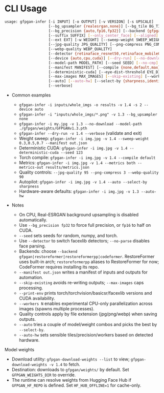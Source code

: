 # CLI Usage

```bash
usage: gfpgan-infer [-i INPUT] [-o OUTPUT] [-v VERSION] [-s UPSCALE]
                    [--bg_upsampler {realesrgan,none}] [--bg_tile BG_TILE]
                    [--bg_precision {auto,fp16,fp32}] [--backend {gfpgan,restoreformer,codeformer}]
                    [--suffix SUFFIX] [--only_center_face] [--aligned]
                    [--ext EXT] [-w WEIGHT] [--sweep-weight SWEEP_WEIGHT]
                    [--jpg-quality JPG_QUALITY] [--png-compress PNG_COMPRESS]
                    [--webp-quality WEBP_QUALITY]
                    [--detector {retinaface_resnet50,retinaface_mobile0.25,scrfd}] [--no-parse]
                    [--device {auto,cpu,cuda}] [--dry-run] [--no-download]
                    [--model-path MODEL_PATH] [--seed SEED] [--no-cmp]
                    [--manifest MANIFEST] [--compile {none,default,max}] [--metrics {none,id,lpips,both}] [--metrics-out METRICS_OUT] [--print-env]
                    [--deterministic-cuda] [--eye-dist-threshold EYE_DIST_THRESHOLD]
                    [--max-images MAX_IMAGES] [--skip-existing] [--workers WORKERS]
                    [--auto] [--auto-hw] [--select-by {sharpness,identity}]
                    [--verbose]
```

- Common examples
  - `gfpgan-infer -i inputs/whole_imgs -o results -v 1.4 -s 2 --device auto`
  - `gfpgan-infer -i "inputs/whole_imgs/*.png" -v 1.3 --bg_upsampler none`
  - `gfpgan-infer -i my.jpg -v 1.3 --no-download --model-path ./gfpgan/weights/GFPGANv1.3.pth`
  - `gfpgan-infer --dry-run -v 1.4 --verbose` (validate and exit)
  - Weight sweep: `gfpgan-infer -i img.jpg -v 1.4 --sweep-weight 0.3,0.5,0.7 --manifest out.json`
  - Deterministic CUDA: `gfpgan-infer -i img.jpg -v 1.4 --deterministic-cuda --seed 123`
  - Torch compile: `gfpgan-infer -i img.jpg -v 1.4 --compile default`
  - Metrics: `gfpgan-infer -i img.jpg -v 1.4 --metrics both --metrics-out results/metrics.json`
  - Quality controls: `--jpg-quality 95 --png-compress 3 --webp-quality 90`
  - Autopilot: `gfpgan-infer -i img.jpg -v 1.4 --auto --select-by sharpness`
  - Hardware-aware defaults: `gfpgan-infer -i img.jpg -v 1.3 --auto-hw`

- Notes
  - On CPU, Real-ESRGAN background upsampling is disabled automatically.
  - Use `--bg_precision fp32` to force full precision, or `fp16` to half on CUDA.
  - `--seed` sets seeds for random, numpy, and torch.
  - Use `--detector` to switch facexlib detectors; `--no-parse` disables face parsing.
  - Backends: choose `--backend gfpgan|restoreformer|restoreformerpp|codeformer`. RestoreFormer uses built-in arch; `restoreformerpp` aliases to RestoreFormer for now; CodeFormer requires installing its repo.
  - `--manifest out.json` writes a manifest of inputs and outputs for automation.
  - `--skip-existing` avoids re-writing outputs; `--max-images` caps processing.
  - `--print-env` prints torch/torchvision/basicsr/facexlib versions and CUDA availability.
  - `--workers N` enables experimental CPU-only parallelization across images (spawns multiple processes).
  - Quality controls apply by file extension (jpg/png/webp) when saving outputs.
  - `--auto` tries a couple of model/weight combos and picks the best by `--select-by`.
  - `--auto-hw` sets sensible tiles/precision/workers based on detected hardware.

Model weights
- Download utility: `gfpgan-download-weights --list` to view; `gfpgan-download-weights -v 1.4` to fetch.
- Destination: downloads to `gfpgan/weights/` by default. Set `GFPGAN_WEIGHTS_DIR` to override.
- The runtime can resolve weights from Hugging Face Hub if `GFPGAN_HF_REPO` is defined. Set `HF_HUB_OFFLINE=1` for cache-only.
